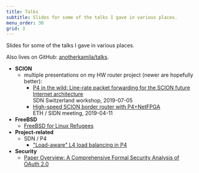 ```yaml
---
title: Talks
subtitle: Slides for some of the talks I gave in various places.
menu_order: 30
grid: 3
---
```


Slides for some of the talks I gave in various places.

Also lives on GitHub: [anotherkamila/talks](https://github.com/anotherkamila/talks).

* **SCION**
  * multiple presentations on my HW router project (newer are hopefully better):
    * [P4 in the wild: Line-rate packet forwarding for the SCION future Internet architecture](scion/p4-scion-sdn-ch)  
      SDN Switzerland workshop, 2019-07-05
    * [High-speed SCION border router with P4+NetFPGA](scion/p4-scion-sidn)  
      ETH / SIDN meeting, 2019-04-11
* **FreeBSD**
  * [FreeBSD for Linux Refugees](to-linux-refugees)
* **Project-related**
  * SDN / P4
    * ["Load-aware" L4 load balancing in P4](sdn-loadbalancing)
* **Security**
  * [Paper Overview: A Comprehensive Formal Security Analysis of OAuth 2.0](oauth)
